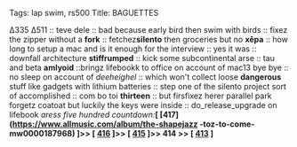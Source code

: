 Tags: lap swim, rs500
Title: BAGUETTES
  
∆335 ∆511 :: teve dele :: bad because early bird then swim with birds :: fixez the zipper without a **fork** :: fetchez**silento** then groceries but no **xêpa** :: how long to setup a mac and is it enough for the interview :: yes it was :: downfall architecture **stiffrumped** :: kick some subcontinental arse :: tau and beta **amlyoid** ::bringz lifebookk to office on account of mac13 bye bye :: no sleep on account of _deeheighel_ :: which won't collect loose **dangerous** stuff like gadgets with lithium batteries :: step one of the silento project sort of accomplished :: com bo toi **thirteen** :: but firsfixez herer parallel park forgetz coatoat but luckily the keys were inside :: do_release_upgrade on lifebook
_aress five hundred countdown:_**[ [417](https://www.allmusic.com/album/the-shapejazz -toz-to-come-mw0000187968) ]>> [ [416](https://www.allmusic.com/album/things-fall-apart-mw0000039775) ]>> [ [415](https://www.allmusic.com/album/look-ka-py-py-mw0000309290) ]>> 414 >> [ [413](https://www.allmusic.com/album/cosmos-factory-mw0000232241) ]**
